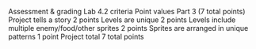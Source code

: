 Assessment & grading
Lab 4.2 criteria
Point values
Part 3
(7 total points)
Project tells a story
2 points
Levels are unique
2 points
Levels include multiple enemy/food/other sprites
2 points
Sprites are arranged in unique patterns
1 point
Project total
7 total points
